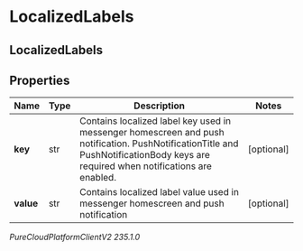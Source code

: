 # LocalizedLabels

## LocalizedLabels

## Properties

|Name | Type | Description | Notes|
|------------ | ------------- | ------------- | -------------|
| **key** | str | Contains localized label key used in messenger homescreen and push notification. PushNotificationTitle and PushNotificationBody keys are required when notifications are enabled. | [optional] |
| **value** | str | Contains localized label value used in messenger homescreen and push notification | [optional] |



_PureCloudPlatformClientV2 235.1.0_
